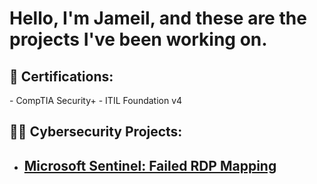 <h1>Hello, I'm Jameil, and these are the projects I've been working on. <br/> </h1>

  
<h2>📃 Certifications:</h2>
 - CompTIA Security+
 - ITIL Foundation v4
  
  
<h2>👨‍💻 Cybersecurity Projects:</h2>
  
- ## [Microsoft Sentinel: Failed RDP Mapping](https://github.com/jgib1/Sentinel-Lab)

